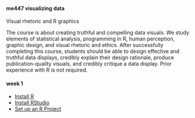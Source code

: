 #### me447 visualizing data

Visual rhetoric and R graphics

The course is about creating truthful and compelling data visuals. We study elements of statistical analysis, programming in R, human perception, graphic design, and visual rhetoric and ethics. After successfully completing this course, students should be able to design effective and truthful data displays, credibly explain their design rationale, produce publication-quality visuals, and credibly critique a data display. Prior experience with R is not required.

#### week 1

-   [Install R](week-01/install_R.md)
-   [Install RStudio](week-01/install_RStudio.md)
-   [Set up an R Project](week-01/setup_R_poject.md)
